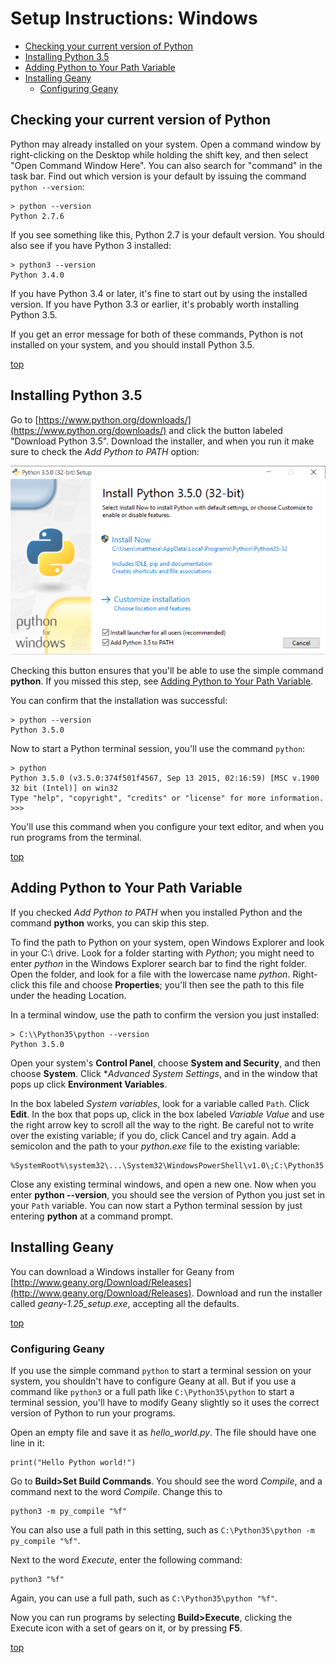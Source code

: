 Setup Instructions: Windows
===

- [Checking your current version of Python](#current_version)
- [Installing Python 3.5](#python3.5)
- [Adding Python to Your Path Variable](#path_variable)
- [Installing Geany](#installing_geany)
    - [Configuring Geany](#configuring_geany)

<a name='current_version'></a>Checking your current version of Python
---

Python may already installed on your system. Open a command window by right-clicking on the Desktop while holding the shift key, and then select "Open Command Window Here". You can also search for "command" in the task bar. Find out which version is your default by issuing the command `python --version`:

    > python --version
    Python 2.7.6

If you see something like this, Python 2.7 is your default version. You should also see if you have Python 3 installed:

    > python3 --version
    Python 3.4.0

If you have Python 3.4 or later, it's fine to start out by using the installed version. If you have Python 3.3 or earlier, it's probably worth installing Python 3.5.

If you get an error message for both of these commands, Python is not installed on your system, and you should install Python 3.5.

[top](#)

<a name='python3.5'></a>Installing Python 3.5
---

Go to [https://www.python.org/downloads/](https://www.python.org/downloads/) and click the button labeled "Download Python 3.5". Download the installer, and when you run it make sure to check the *Add Python to PATH* option:

![Add Python to PATH box checked](figures/crash_course01-02.png)

Checking this button ensures that you'll be able to use the simple command **python**. If you missed this step, see [Adding Python to Your Path Variable](#path_variable).

You can confirm that the installation was successful:

    > python --version
    Python 3.5.0

Now to start a Python terminal session, you'll use the command `python`:

    > python
    Python 3.5.0 (v3.5.0:374f501f4567, Sep 13 2015, 02:16:59) [MSC v.1900 32 bit (Intel)] on win32
    Type "help", "copyright", "credits" or "license" for more information.
    >>>

You'll use this command when you configure your text editor, and when you run programs from the terminal.

[top](#)

<a name='path_variable'></a>Adding Python to Your Path Variable
---
If you checked *Add Python to PATH* when you installed Python and the command **python** works, you can skip this step.

To find the path to Python on your system, open Windows Explorer and look in your C:\ drive. Look for a folder starting with *Python*; you might need to enter *python* in the Windows Explorer search bar to find the right folder. Open the folder, and look for a file with the lowercase name *python*. Right-click this file and choose **Properties**; you'll then see the path to this file under the heading Location.

In a terminal window, use the path to confirm the version you just installed:

    > C:\\Python35\python --version
    Python 3.5.0

Open your system's **Control Panel**, choose **System and Security**, and then choose **System**. Click **Advanced System Settings*, and in the window that pops up click **Environment Variables**.

In the box labeled *System variables*, look for a variable called `Path`. Click **Edit**. In the box that pops up, click in the box labeled *Variable Value* and use the right arrow key to scroll all the way to the right. Be careful not to write over the existing variable; if you do, click Cancel and try again. Add a semicolon and the path to your *python.exe* file to the existing variable:

    %SystemRoot%\system32\...\System32\WindowsPowerShell\v1.0\;C:\Python35

Close any existing terminal windows, and open a new one. Now when you enter **python --version**, you should see the version of Python you just set in your `Path` variable. You can now start a Python terminal session by just entering **python** at a command prompt.

<a name='installing_geany'></a>Installing Geany
---

You can download a Windows installer for Geany from [http://www.geany.org/Download/Releases](http://www.geany.org/Download/Releases). Download and run the installer called *geany-1.25_setup.exe*, accepting all the defaults.

[top](#)

<a name='configuring_geany'></a>
### Configuring Geany

If you use the simple command `python` to start a terminal session on your system, you shouldn't have to configure Geany at all. But if you use a command like `python3` or a full path like `C:\Python35\python` to start a terminal session, you'll have to modify Geany slightly so it uses the correct version of Python to run your programs.

Open an empty file and save it as *hello_world.py*. The file should have one line in it:

    print("Hello Python world!")

Go to **Build>Set Build Commands**. You should see the word *Compile*, and a command next to the word *Compile*. Change this to

    python3 -m py_compile "%f"

You can also use a full path in this setting, such as `C:\Python35\python -m py_compile "%f"`.

Next to the word *Execute*, enter the following command:

    python3 "%f"

Again, you can use a full path, such as `C:\Python35\python "%f"`.

Now you can run programs by selecting **Build>Execute**, clicking the Execute icon with a set of gears on it, or by pressing **F5**.

[top](#)



